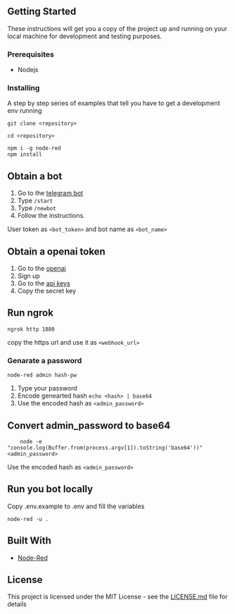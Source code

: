 ## Getting Started

These instructions will get you a copy of the project up and running on your local machine for development and testing purposes.

### Prerequisites

- Nodejs

### Installing

A step by step series of examples that tell you have to get a development env running

```
git clone <repository>
```

```
cd <repository>
```

```
npm i -g node-red
npm install
```

## Obtain a bot

1. Go to the [telegram bot](https://t.me/GotFatherBot)
2. Type `/start`
3. Type `/newbot`
4. Follow the instructions.

User token as `<bot_token>` and bot name as `<bot_name>`

## Obtain a openai token

1. Go to the [openai](https://beta.openai.com/)
2. Sign up
3. Go to the [api keys](https://beta.openai.com/account/api-keys)
4. Copy the secret key

## Run ngrok

```
ngrok http 1880
```

copy the https url and use it as `<webhook_url>`

### Genarate a password

```
node-red admin hash-pw
```

1. Type your password
2. Encode genearted hash `echo <hash> | base64`
3. Use the encoded hash as `<admin_password>`

## Convert admin_password to base64

```
    node -e "console.log(Buffer.from(process.argv[1]).toString('base64'))" <admin_password>
```

Use the encoded hash as `<admin_password>`

## Run you bot locally

Copy .env.example to .env and fill the variables

```
node-red -u .
```

## Built With

- [Node-Red](http://nodered.org/)

## License

This project is licensed under the MIT License - see the [LICENSE.md](LICENSE.md) file for details
